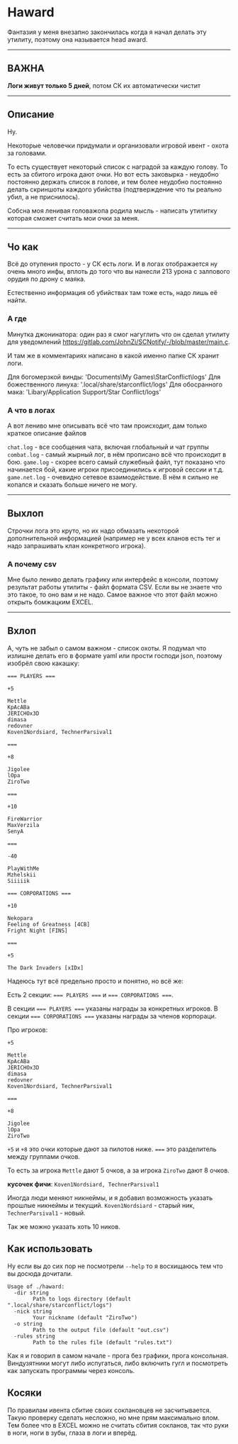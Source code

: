 # Haward

Фантазия у меня внезапно закончилась когда я начал делать эту утилиту,
поэтому она называется head award.

-----

## ВАЖНА

**Логи живут только 5 дней**, потом СК их автоматически чистит

-----

## Описание

Ну.

Некоторые человечки придумали и организовали игровой ивент - охота за головами.

То есть существует некоторый список с наградой за каждую голову. То есть за сбитого игрока дают очки.
Но вот есть заковырка - неудобно постоянно держать список в голове,
и тем более неудобно постоянно делать скриншоты каждого убийства (подтверждение что ты реально убил, а не приснилось).

Собсна моя ленивая головажопа родила мысль - написать утилитку которая сможет считать мои очки за меня.

-----

## Чо как

Всё до отупения просто - у СК есть логи. И в логах отображается ну очень много инфы,
вплоть до того что вы нанесли 213 урона с залпового орудия по дрону с маяка.

Естественно информация об убийствах там тоже есть, надо лишь её найти.

### А где

Минутка джонинатора: один раз я смог нагуглить что он сделал утилиту для уведомлений <https://gitlab.com/JohnZi/SCNotify/-/blob/master/main.c>.

И там же в комментариях написано в какой именно папке СК хранит логи.

Для богомерзкой винды: 'Documents\My Games\StarConflict\logs'
Для божественного линуха: '.local/share/starconflict/logs'
Для обосранного мака: 'Libary/Application Support/Star Conflict/logs'

### А что в логах

А вот лениво мне описывать всё что там происходит, дам только краткое описание файлов

`chat.log` - все сообщения чата, включая глобальный и чат группы
`combat.log` - самый жырный лог, в нём прописано всё что происходит в бою.
`game.log` - скорее всего самый служебный файл, тут показано что начинается бой, какие игроки присоединились к игровой сессии и т.д.
`game.net.log` - очевидно сетевое взаимодействие. В нём я сильно не копался и сказать больше ничего не могу.

-----

## Выхлоп

Строчки лога это круто, но их надо обмазать некоторой дополнительной информацией
(например не у всех кланов есть тег и надо запрашивать клан конкретного игрока).

### А почему csv

Мне было лениво делать графику или интерфейс в консоли, поэтому результат работы утилиты - файл формата CSV.
Если вы не знаете что это такое, то оно вам и не надо. Самое важное что этот файл можно открыть бомжацким EXCEL.

-----

## Вхлоп

А, чуть не забыл о самом важном - список охоты. Я подумал что излишне делать его в формате yaml или прости господи json,
поэтому изобрёл свою какашку:

```text
=== PLAYERS ===

+5

Mettle
KpAcABa
JERICHOx3D
dimasa
redovner
Koven1Nordsiard, TechnerParsival1

===

+8

Jigolee
lOpa
ZiroTwo

===

+10

FireWarrior
MaxVerzila
SenyA

===

-40

PlayWithMe
Mzhelskii
Siiiiik

=== CORPORATIONS ===

+10

Nekopara
Feeling of Greatness [4CB]
Fright Night [FINS]

===

+5

The Dark Invaders [xIDx]
```

Надеюсь тут всё предельно просто и понятно, но всё же:

Есть 2 секции: `=== PLAYERS ===` и `=== CORPORATIONS ===`.

В секции `=== PLAYERS ===` указаны награды за конкретных игроков.
В секции `=== CORPORATIONS ===` указаны награды за членов корпораци.

Про игроков:

```text
+5

Mettle
KpAcABa
JERICHOx3D
dimasa
redovner
Koven1Nordsiard, TechnerParsival1

===

+8

Jigolee
lOpa
ZiroTwo
```

`+5` и `+8` это очки которые дают за пилотов ниже.
`===` это разделитель между группами очков.

То есть за игрока `Mettle` дают 5 очков, а за игрока `ZiroTwo` дают 8 очков.

__кусочек фичи__: `Koven1Nordsiard, TechnerParsival1`

Иногда люди меняют никнеймы, и я добавил возможность указать прошлые никнеймы и текущий.
`Koven1Nordsiard` - старый ник, `TechnerParsival1` - новый.

Так же можно указать хоть 10 ников.

## Как использовать

Ну если вы до сих пор не посмотрели `--help` то я восхищаюсь тем что вы досюда дочитали.

```text
Usage of ./haward:
  -dir string
        Path to logs directory (default ".local/share/starconflict/logs")
  -nick string
        Your nickname (default "ZiroTwo")
  -o string
        Path to the output file (default "out.csv")
  -rules string
        Path to the rules file (default "rules.txt")
```

Как я и говорил в самом начале - прога без графики, прога консольная.
Виндузятники могут либо испугаться, либо включить гугл и посмотреть как запускать программы через консоль.

## Косяки

По правилам ивента сбитие своих соклановцев не засчитывается.
Такую проверку сделать несложно, но мне прям максимально влом.
Тем более что в EXCEL можно не считать сбития сокланов,
так что руки в ноги, ноги в зубы, глаза в логи и вперёд.
